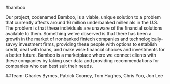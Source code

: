 #bamboo

Our project, codenamed Bamboo, is a viable, unique solution to a problem that currently affects around 16 million underbanked millenials in the U.S. The problem is that these individuals are unaware of the financial solutions available to them. Something we've observed is that there has been a growth in the market of nonbanked fintech companies and technologically-savvy investment firms, providing these people with options to establish credit, deal with loans, and make wise financial choices and investments for a better future. Bamboo is a marketplace where we connect clients with these companies by taking user data and providing recommendations for companies who can best suit their needs.


##Team: Charles Byrnes, Patrick Cooney, Tom Hughes, Chris Yoo, Jon Lee
